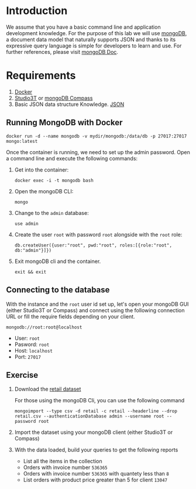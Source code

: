 # Introduction

We assume that you have a basic command line  and application development knowledge.
For the purpose of this lab we will use 
[mongoDB](https://www.mongodb.com/), a document data model that naturally supports JSON and thanks to its expressive query language is simple for developers to learn and use.
For further references, please visit [mongoDB Doc](https://docs.mongodb.com/). 

# Requirements

1. [Docker](https://docs.docker.com/engine/install/)
2. [Studio3T](https://studio3t.com/download/) or [mongoDB Compass](https://www.mongodb.com/es/products/compass)
3. Basic JSON data structure Knowledge. [JSON](https://www.w3resource.com/JSON/structures.php)

## Running MongoDB with Docker

```
docker run -d --name mongodb -v mydir/mongodb:/data/db -p 27017:27017 mongo:latest
```

Once the container is running, we need to set up the admin password. Open a command line and execute the following commands:

1. Get into the container:
    ```
    docker exec -i -t mongodb bash
    ```

2. Open the mongoDB CLI:
    ```
    mongo
    ```

3. Change to the `admin` database:
    ```
    use admin
    ```

4. Create the user `root` with password `root` alongside with the `root` role:
    ```
    db.createUser({user:"root", pwd:"root", roles:[{role:"root", db:"admin"}]})
    ```

5. Exit mongoDB cli and the container.
    ```
    exit && exit
    ```

## Connecting to the database

With the instance and the `root` user id set up, let's open your mongoDB GUI (either Studio3T or Compass) and connect using the following connection URL or fill the require fields depending on your client.

```
mongodb://root:root@localhost
```

* User: `root`
* Pasword: `root`
* Host: `localhost`
* Port: `27017`


## Exercise

1. Download the [retail dataset](https://raw.githubusercontent.com/al34n1x/DataScience/master/data/retail.csv)

    For those using the mongoDB Cli, you can use the following command

    ```
    mongoimport --type csv -d retail -c retail --headerline --drop retail.csv --authenticationDatabase admin --username root --password root
    ```

2. Import the dataset using your mongoDB client (either Studio3T or Compass)

3. With the data loaded, build your queries to get the following reports
   * List all the items in the collection
   * Orders with invoice number `536365`
   * Orders with invoice number `536365` with quantety less than `8`
   * List orders with product price greater than 5 for client `13047`

